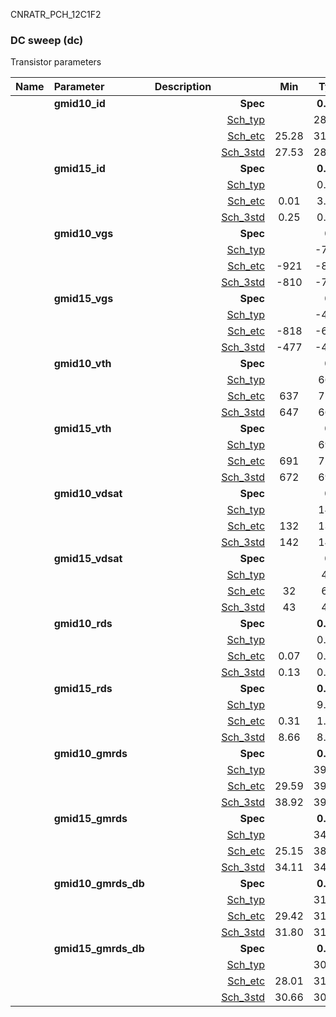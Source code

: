 CNRATR_PCH_12C1F2

### DC sweep (dc)

Transistor parameters



|**Name**|**Parameter**|**Description**| |**Min**|**Typ**|**Max**| Unit|
|:---|:---|:---|---:|:---:|:---:|:---:| ---:|
||**gmid10\_id** || **Spec**  |  | **0.00** |  | **uA** |
| | | |<a href='results/dc_Sch_typical.html'>Sch_typ</a>| | 28.57 |  | |
| | | |<a href='results/dc_Sch_etc.html'>Sch_etc</a>|25.28 | 31.10 | 44.87 | |
| | | |<a href='results/dc_Sch_mc.html'>Sch_3std</a>|27.53 | 28.67 | 29.80 | |
||**gmid15\_id** || **Spec**  |  | **0.00** |  | **uA** |
| | | |<a href='results/dc_Sch_typical.html'>Sch_typ</a>| | 0.26 |  | |
| | | |<a href='results/dc_Sch_etc.html'>Sch_etc</a>|0.01 | 3.05 | 7.50 | |
| | | |<a href='results/dc_Sch_mc.html'>Sch_3std</a>|0.25 | 0.26 | 0.27 | |
||**gmid10\_vgs** || **Spec**  |  | **0** |  | **mV** |
| | | |<a href='results/dc_Sch_typical.html'>Sch_typ</a>| | -790 |  | |
| | | |<a href='results/dc_Sch_etc.html'>Sch_etc</a>|-921 | -848 | -732 | |
| | | |<a href='results/dc_Sch_mc.html'>Sch_3std</a>|-810 | -791 | -772 | |
||**gmid15\_vgs** || **Spec**  |  | **0** |  | **mV** |
| | | |<a href='results/dc_Sch_typical.html'>Sch_typ</a>| | -459 |  | |
| | | |<a href='results/dc_Sch_etc.html'>Sch_etc</a>|-818 | -663 | -169 | |
| | | |<a href='results/dc_Sch_mc.html'>Sch_3std</a>|-477 | -460 | -444 | |
||**gmid10\_vth** || **Spec**  |  | **0** |  | **mV** |
| | | |<a href='results/dc_Sch_typical.html'>Sch_typ</a>| | 666 |  | |
| | | |<a href='results/dc_Sch_etc.html'>Sch_etc</a>|637 | 712 | 765 | |
| | | |<a href='results/dc_Sch_mc.html'>Sch_3std</a>|647 | 667 | 687 | |
||**gmid15\_vth** || **Spec**  |  | **0** |  | **mV** |
| | | |<a href='results/dc_Sch_typical.html'>Sch_typ</a>| | 690 |  | |
| | | |<a href='results/dc_Sch_etc.html'>Sch_etc</a>|691 | 724 | 788 | |
| | | |<a href='results/dc_Sch_mc.html'>Sch_3std</a>|672 | 690 | 709 | |
||**gmid10\_vdsat** || **Spec**  |  | **0** |  | **mV** |
| | | |<a href='results/dc_Sch_typical.html'>Sch_typ</a>| | 144 |  | |
| | | |<a href='results/dc_Sch_etc.html'>Sch_etc</a>|132 | 139 | 147 | |
| | | |<a href='results/dc_Sch_mc.html'>Sch_3std</a>|142 | 145 | 147 | |
||**gmid15\_vdsat** || **Spec**  |  | **0** |  | **mV** |
| | | |<a href='results/dc_Sch_typical.html'>Sch_typ</a>| | 43 |  | |
| | | |<a href='results/dc_Sch_etc.html'>Sch_etc</a>|32 | 62 | 75 | |
| | | |<a href='results/dc_Sch_mc.html'>Sch_3std</a>|43 | 43 | 43 | |
||**gmid10\_rds** || **Spec**  |  | **0.00** |  | **MOhm** |
| | | |<a href='results/dc_Sch_typical.html'>Sch_typ</a>| | 0.14 |  | |
| | | |<a href='results/dc_Sch_etc.html'>Sch_etc</a>|0.07 | 0.13 | 0.20 | |
| | | |<a href='results/dc_Sch_mc.html'>Sch_3std</a>|0.13 | 0.14 | 0.14 | |
||**gmid15\_rds** || **Spec**  |  | **0.00** |  | **MOhm** |
| | | |<a href='results/dc_Sch_typical.html'>Sch_typ</a>| | 9.01 |  | |
| | | |<a href='results/dc_Sch_etc.html'>Sch_etc</a>|0.31 | 1.07 | 164.39 | |
| | | |<a href='results/dc_Sch_mc.html'>Sch_3std</a>|8.66 | 8.97 | 9.29 | |
||**gmid10\_gmrds** || **Spec**  |  | **0.00** |  | **V** |
| | | |<a href='results/dc_Sch_typical.html'>Sch_typ</a>| | 39.54 |  | |
| | | |<a href='results/dc_Sch_etc.html'>Sch_etc</a>|29.59 | 39.71 | 50.14 | |
| | | |<a href='results/dc_Sch_mc.html'>Sch_3std</a>|38.92 | 39.51 | 40.11 | |
||**gmid15\_gmrds** || **Spec**  |  | **0.00** |  | **V** |
| | | |<a href='results/dc_Sch_typical.html'>Sch_typ</a>| | 34.59 |  | |
| | | |<a href='results/dc_Sch_etc.html'>Sch_etc</a>|25.15 | 38.38 | 51.31 | |
| | | |<a href='results/dc_Sch_mc.html'>Sch_3std</a>|34.11 | 34.56 | 35.02 | |
||**gmid10\_gmrds\_db** || **Spec**  |  | **0.00** |  | **dB** |
| | | |<a href='results/dc_Sch_typical.html'>Sch_typ</a>| | 31.94 |  | |
| | | |<a href='results/dc_Sch_etc.html'>Sch_etc</a>|29.42 | 31.87 | 34.00 | |
| | | |<a href='results/dc_Sch_mc.html'>Sch_3std</a>|31.80 | 31.94 | 32.07 | |
||**gmid15\_gmrds\_db** || **Spec**  |  | **0.00** |  | **dB** |
| | | |<a href='results/dc_Sch_typical.html'>Sch_typ</a>| | 30.78 |  | |
| | | |<a href='results/dc_Sch_etc.html'>Sch_etc</a>|28.01 | 31.58 | 34.20 | |
| | | |<a href='results/dc_Sch_mc.html'>Sch_3std</a>|30.66 | 30.77 | 30.89 | |


